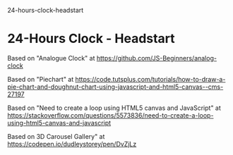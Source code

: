 24-hours-clock-headstart
# 24-Hours Clock - Headstart

Based on "Analogue Clock" at https://github.com/JS-Beginners/analog-clock

Based on "Piechart" at https://code.tutsplus.com/tutorials/how-to-draw-a-pie-chart-and-doughnut-chart-using-javascript-and-html5-canvas--cms-27197

Based on "Need to create a loop using HTML5 canvas and JavaScript" at https://stackoverflow.com/questions/5573836/need-to-create-a-loop-using-html5-canvas-and-javascript

Based on 3D Carousel Gallery" at https://codepen.io/dudleystorey/pen/DvZjLz
